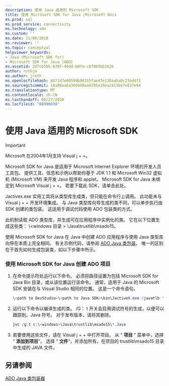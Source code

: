 ```yaml
---
description: 使用 Java 适用的 Microsoft SDK
title: 使用 Microsoft SDK for Java |Microsoft Docs
ms.prod: sql
ms.prod_service: connectivity
ms.technology: ado
ms.custom: ''
ms.date: 11/08/2018
ms.reviewer: ''
ms.topic: conceptual
helpviewer_keywords:
- Java (Microsoft SDK for)
- Microsoft SDK for Java [ADO]
ms.assetid: 2d7cb5b5-8307-49dd-b07e-c07069bb1626
author: rothja
ms.author: jroth
ms.openlocfilehash: 8471d7e80599b96315fae47e130aaba8c23bd4f1
ms.sourcegitcommit: 18a98ea6a30d448aa6195e10ea2413be7e837e94
ms.translationtype: MT
ms.contentlocale: zh-CN
ms.lasthandoff: 08/27/2020
ms.locfileid: "88990938"
---
```

# <a name="using-the-microsoft-sdk-for-java"></a>使用 Java 适用的 Microsoft SDK

> [!IMPORTANT]
> Microsoft 在2004年1月支持 Visual j + +。

Microsoft SDK for Java 是适用于 Microsoft Internet Explorer 环境的开发人员工具包。 提供工具、信息和示例以帮助你基于 JDK 1.1 和 Microsoft Win32 虚拟机 (Microsoft VM) 来开发 Java 程序和 applet。 Microsoft SDK for Java 未绑定到 Microsoft Visual j + +。 若要下载此 SDK，请单击此处。  
  
 Jactivex.exe 实用工具将从类型库生成类，但只能在命令行上调用。 此功能未与 Visual j + + 开发环境集成。 与 Java 类型库向导生成的类不同，可以单步执行由 SDK 创建的类包装。 这适用于调试代码使用 ADO 包装类的方式。  
  
 此机制读取 ADO 类型库，并生成可在应用程序中实例化的类。 它在以下位置生成这些类： \\<windows 目录 \> \Java\trustlib\msado15。  
  
 使用 Microsoft SDK for Java 在 Java 中创建 ADO 应用程序与使用 Java 类型库向导在本质上完全相同。 有关示例代码，请参阅 [ADO Java 类包装](./ado-java-class-wrappers.md)。 唯一的区别在于首先如何生成包装类，如以下步骤中所示。  
  
### <a name="to-create-an-ado-project-with-the-microsoft-sdk-for-java"></a>使用 Microsoft SDK for Java 创建 ADO 项目  
  
1.  在命令提示符处运行以下命令。 必须将路径设置为包括 Microsoft SDK for Java Bin 目录，或从该位置运行该命令。 通常，适用于 Java 的 Microsoft SDK 安装在与 Visual Studio 相同的位置。 这是一个命令语句。  
  
    ```java
    \<path to DevStudio>\<path to Java SDK>\bin\JactiveX.exe /javatlb "C:\program files\common files\system\ado\msado15.dll"  
    ```  
  
2.  运行以下命令以编译生成的类。 /G： t 开关会启用调试符号的生成，以便可以跟踪到。Java 符号。 对于发布版本，请将其删除。  
  
    ```java
    jvc /g:t c:\<windows>\Java\trustlib\msado15\*.Java  
    ```  
  
3.  若要使用这些文件，请在 Visual j + + 中打开项目。 从 " **项目** " 菜单中，选择 " **添加到项目**"。 选择 " **文件**"，并添加所有。在项目的 trustlib\msado15 目录中生成的 JAVA 文件。  
  
## <a name="see-also"></a>另请参阅  
 [ADO Java 类包装器](./ado-java-class-wrappers.md)